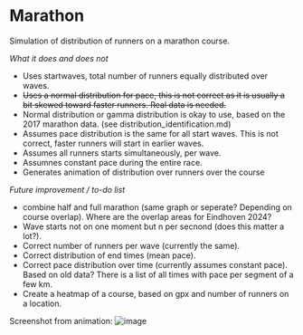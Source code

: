 # Marathon
Simulation of distribution of runners on a marathon course.

_What it does and does not_
- Uses startwaves, total number of runners equally distributed over waves.
- ~~Uses a normal distribution for pace, this is not correct as it is usually a bit skewed toward faster runners. Real data is needed.~~
- Normal distribution or gamma distribution is okay to use, based on the 2017 marathon data. (see distribution_identification.md)
- Assumes pace distribution is the same for all start waves. This is not correct, faster runners will start in earlier waves.
- Assumes all runners starts simultaneously, per wave. 
- Assumnes constant pace during the entire race.
- Generates animation of distribution over runners over the course
 
_Future improvement / to-do list_
- combine half and full marathon (same graph or seperate? Depending on course overlap). Where are the overlap areas for Eindhoven 2024?
- Wave starts not on one moment but n per secnond (does this matter a lot?).
- Correct number of runners per wave (currently the same).
- Correct distribution of end times (mean pace).
- Correct pace distribution over time (currently assumes constant pace). Based on old data? There is a list of all times with pace per segment of a few km.
- Create a heatmap of a course, based on gpx and number of runners on a location.

Screenshot from animation:
![image](https://github.com/user-attachments/assets/a6059428-960b-4ee8-9cd6-e2f3ceae6930)




